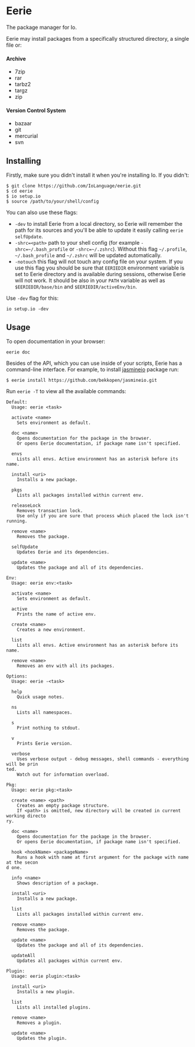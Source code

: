# Eerie

The package manager for Io.

Eerie may install packages from a specifically structured directory, a single
file or:

#### Archive

- 7zip
- rar
- tarbz2
- targz
- zip

#### Version Control System

- bazaar
- git
- mercurial
- svn




## Installing

Firstly, make sure you didn't install it when you're installing Io. If you
didn't:

```shell
$ git clone https://github.com/IoLanguage/eerie.git
$ cd eerie
$ io setup.io
$ source /path/to/your/shell/config
```

You can also use these flags:

- `-dev` to install Eerie from a local directory, so Eerie will remember the
  path for its sources and you'll be able to update it easily calling `eerie
  selfUpdate`. 
- `-shrc=<path>` path to your shell config (for example `-shrc=~/.bash_profile`
  or `-shrc=~/.zshrc`). Without this flag `~/.profile`, `~/.bash_profile` and
  `~/.zshrc` will be updated automatically.
- `-notouch` this flag will not touch any config file on your system. If you use
  this flag you should be sure that `EERIEDIR` environment variable is set to
  Eerie directory and is available during sessions, otherwise Eerie will not
  work. It should be also in your `PATH` variable as well as
  `$EERIEDIR/base/bin` and `$EERIEDIR/activeEnv/bin`.

Use `-dev` flag for this:

```shell
io setup.io -dev
```




## Usage

To open documentation in your browser:

```shell
eerie doc
```

Besides of the API, which you can use inside of your scripts, Eerie has a
command-line interface. For example, to install
[jasmineio](https://github.com/bekkopen/jasmineio) package run:

```
$ eerie install https://github.com/bekkopen/jasmineio.git
```

Run `eerie -T` to view all the available commands:

```shell
Default:
  Usage: eerie <task>

  activate <name>
    Sets environment as default.

  doc <name>
    Opens documentation for the package in the browser.
    Or opens Eerie documentation, if package name isn't specified.

  envs
    Lists all envs. Active environment has an asterisk before its name.

  install <uri>
    Installs a new package.

  pkgs
    Lists all packages installed within current env.

  releaseLock
    Removes transaction lock.
    Use only if you are sure that process which placed the lock isn't running.

  remove <name>
    Removes the package.

  selfUpdate
    Updates Eerie and its dependencies.

  update <name>
    Updates the package and all of its dependencies.

Env:
  Usage: eerie env:<task>

  activate <name>
    Sets environment as default.

  active
    Prints the name of active env.

  create <name>
    Creates a new environment.

  list
    Lists all envs. Active environment has an asterisk before its name.

  remove <name>
    Removes an env with all its packages.

Options:
  Usage: eerie -<task>

  help
    Quick usage notes.

  ns
    Lists all namespaces.

  s
    Print nothing to stdout.

  v
    Prints Eerie version.

  verbose
    Uses verbose output - debug messages, shell commands - everything will be prin
ted.
    Watch out for information overload.

Pkg:
  Usage: eerie pkg:<task>

  create <name> <path>
    Creates an empty package structure.
    If <path> is omitted, new directory will be created in current working directo
ry.

  doc <name>
    Opens documentation for the package in the browser.
    Or opens Eerie documentation, if package name isn't specified.

  hook <hookName> <packageName>
    Runs a hook with name at first argument for the package with name at the secon
d one.

  info <name>
    Shows description of a package.

  install <uri>
    Installs a new package.

  list
    Lists all packages installed within current env.

  remove <name>
    Removes the package.

  update <name>
    Updates the package and all of its dependencies.

  updateAll
    Updates all packages within current env.

Plugin:
  Usage: eerie plugin:<task>

  install <uri>
    Installs a new plugin.

  list
    Lists all installed plugins.

  remove <name>
    Removes a plugin.

  update <name>
    Updates the plugin.
```
